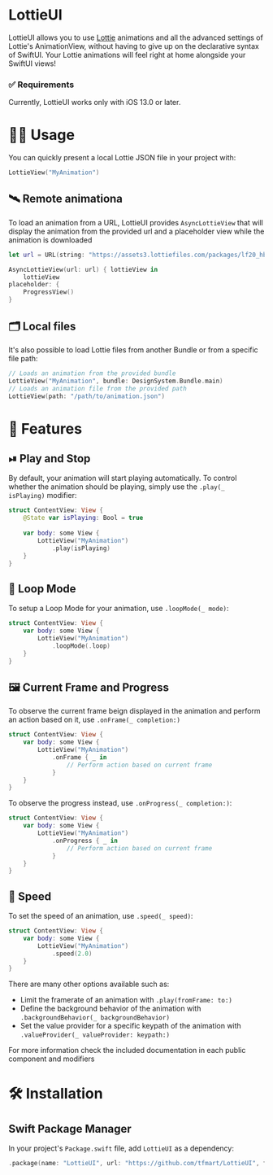 # LottieUI

LottieUI allows you to use [Lottie](https://airbnb.design/lottie/) animations and all the advanced settings of Lottie's AnimationView, without having to give up on the declarative syntax of SwiftUI. Your Lottie animations will feel right at home alongside your SwiftUI views!

### ✅ Requirements

Currently, LottieUI works only with iOS 13.0 or later.

# 🧑‍💻 Usage

You can quickly present a local Lottie JSON file in your project with:

```swift
LottieView("MyAnimation")
```

## 🛰 Remote animationa

To load an animation from a URL, LottieUI provides `AsyncLottieView` that will display the animation from the provided url and a placeholder view while the animation is downloaded

```swift
let url = URL(string: "https://assets3.lottiefiles.com/packages/lf20_hbdelex6.json")!

AsyncLottieView(url: url) { lottieView in
    lottieView
placeholder: {
    ProgressView()
}
```

## 🗂 Local files

It's also possible to load Lottie files from another Bundle or from a specific file path:

```swift
// Loads an animation from the provided bundle
LottieView("MyAnimation", bundle: DesignSystem.Bundle.main)
// Loads an animation file from the provided path
LottieView(path: "/path/to/animation.json")
```

# 🚀 Features

## ⏯ Play and Stop

By default, your animation will start playing automatically. To control whether the animation should be playing, simply use the `.play(_ isPlaying)` modifier:

```swift
struct ContentView: View {
    @State var isPlaying: Bool = true
    
    var body: some View {
        LottieView("MyAnimation")
            .play(isPlaying)
    }
}
```

## 🔁 Loop Mode

To setup a Loop Mode for your animation, use `.loopMode(_ mode)`:

```swift
struct ContentView: View {
    var body: some View {
        LottieView("MyAnimation")
            .loopMode(.loop)
    }
}
```

## 🖼 Current Frame and Progress

To observe the current frame beign displayed in the animation and perform an action based on it, use `.onFrame(_ completion:)`

```swift
struct ContentView: View {
    var body: some View {
        LottieView("MyAnimation")
            .onFrame { _ in
                // Perform action based on current frame
            }
    }
}
```

To observe the progress instead, use `.onProgress(_ completion:)`:

```swift
struct ContentView: View {
    var body: some View {
        LottieView("MyAnimation")
            .onProgress { _ in
                // Perform action based on current frame
            }
    }
}
```

## 🏃 Speed

To set the speed of an animation, use `.speed(_ speed)`:

```swift
struct ContentView: View {
    var body: some View {
        LottieView("MyAnimation")
            .speed(2.0)
    }
}
```

There are many other options available such as:

- Limit the framerate of an animation with `.play(fromFrame: to:)`
- Define the background behavior of the animation with `.backgroundBehavior(_ backgroundBehavior)`
- Set the value provider for a specific keypath of the animation with `.valueProvider(_ valueProvider: keypath:)`

For more information check the included documentation in each public component and modifiers

# 🛠 Installation

## Swift Package Manager

In your project's `Package.swift` file, add `LottieUI` as a dependency:
```swift
.package(name: "LottieUI", url: "https://github.com/tfmart/LottieUI", from: "1.0.0")
```

